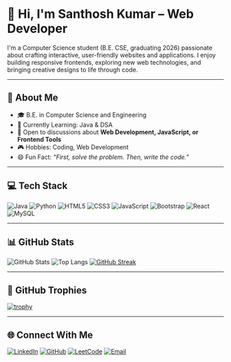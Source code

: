 # 👋 Hi, I'm Santhosh Kumar – Web Developer

I'm a Computer Science student (B.E. CSE, graduating 2026) passionate about crafting interactive, user-friendly websites and applications. I enjoy building responsive frontends, exploring new web technologies, and bringing creative designs to life through code.

---

## 🚀 About Me

- 🎓 B.E. in Computer Science and Engineering
- 🔭 Currently Learning: Java & DSA
- 💬 Open to discussions about **Web Development, JavaScript, or Frontend Tools**
- 🎮 Hobbies: Coding, Web Development
- 😄 Fun Fact: *“First, solve the problem. Then, write the code.”*

---

## 💻 Tech Stack

![Java](https://img.shields.io/badge/Java-ED8B00?style=for-the-badge&logo=java&logoColor=white)
![Python](https://img.shields.io/badge/Python-3776AB?style=for-the-badge&logo=python&logoColor=white)
![HTML5](https://img.shields.io/badge/HTML5-E34F26?style=for-the-badge&logo=html5&logoColor=white)
![CSS3](https://img.shields.io/badge/CSS3-1572B6?style=for-the-badge&logo=css3&logoColor=white)
![JavaScript](https://img.shields.io/badge/JavaScript-F7DF1E?style=for-the-badge&logo=javascript&logoColor=black)
![Bootstrap](https://img.shields.io/badge/Bootstrap-563D7C?style=for-the-badge&logo=bootstrap&logoColor=white)
![React](https://img.shields.io/badge/React-20232A?style=for-the-badge&logo=react&logoColor=61DAFB)
![MySQL](https://img.shields.io/badge/MySQL-00000F?style=for-the-badge&logo=mysql&logoColor=white)

---

## 📊 GitHub Stats

![GitHub Stats](https://github-readme-stats.vercel.app/api?username=santhosh-103&show_icons=true&theme=tokyonight)
![Top Langs](https://github-readme-stats.vercel.app/api/top-langs/?username=santhosh-103&layout=compact&theme=tokyonight)
[![GitHub Streak](https://streak-stats.demolab.com?user=santhosh-103&theme=tokyonight)](https://git.io/streak-stats)

---

## 🏅 GitHub Trophies

[![trophy](https://github-profile-trophy.vercel.app/?username=santhosh&theme=onedark&margin-w=15)](https://github.com/ryo-ma/github-profile-trophy)

---

## 🌐 Connect With Me

[![LinkedIn](https://img.shields.io/badge/LinkedIn-blue?style=for-the-badge&logo=linkedin&logoColor=white)](https://linkedin.com/in/santhosh210)
[![GitHub](https://img.shields.io/badge/GitHub-100000?style=for-the-badge&logo=github&logoColor=white)](https://github.com/santhosh-103)
[![LeetCode](https://img.shields.io/badge/LeetCode-FFA116?style=for-the-badge&logo=leetcode&logoColor=black)](https://leetcode.com/santhosh-10)
[![Email](https://img.shields.io/badge/Gmail-D14836?style=for-the-badge&logo=gmail&logoColor=white)](mailto:santhosh00cse@gmail.com)
